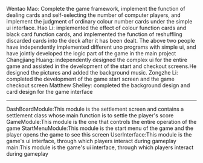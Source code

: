 Wentao Mao: Complete the game framework, implement the function of dealing cards and self-selecting the number of computer players, and implement the judgment of ordinary colour number cards under the simple ui interface.
Hao Li: implemented the effect of colour function cards and black card function cards, and implemented the function of reshuffling discarded cards into the deck after it has been dealt.
The above two people have independently implemented different uno programs with simple ui, and have jointly developed the logic part of the game in the main project
Changjiang Huang: independently designed the complex ui for the entire game and assisted in the development of the start and checkout screens.He designed the pictures and added the background music.
Zongzhe Li: completed the development of the game start screen and the game checkout screen
Matthew Shelley: completed the background design and card design for the game interface
**********************************************************************************************************************************************************
DashBoardModule:This module is the settlement screen and contains a settlement class whose main function is to settle the player's score
GameModule:This module is the one that controls the entire operation of the game
StartMenuModule:This module is the start menu of the game and the player opens the game to see this screen
UserInterface:This module is the game's ui interface, through which players interact during gameplay
main:This module is the game's ui interface, through which players interact during gameplay
